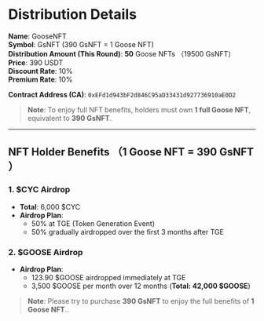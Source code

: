 # Distribution Details

**Name**: GooseNFT  
**Symbol**: GsNFT (390 GsNFT = 1 Goose NFT)  
**Distribution Amount (This Round)**: **50** Goose NFTs （19500 GsNFT）  
**Price**: 390 USDT  
**Discount Rate**: 10%  
**Premium Rate**: 10%  

**Contract Address (CA)**: `0xEFd1d943bF2d846C95aD33431d927736910aE0D2`

> **Note**: To enjoy full NFT benefits, holders must own **1 full Goose NFT**, equivalent to **390 GsNFT**.

---

## NFT Holder Benefits （1 Goose NFT = 390 GsNFT ）

### 1. $CYC Airdrop

- **Total**: 6,000 $CYC  
- **Airdrop Plan**:
  - 50% at TGE (Token Generation Event)  
  - 50% gradually airdropped over the first 3 months after TGE

### 2. $GOOSE Airdrop

- **Airdrop Plan**:
  - 123.90 $GOOSE airdropped immediately at TGE  
  - 3,500 $GOOSE per month over 12 months (**Total: 42,000 $GOOSE**)

> **Note**: Please try to purchase **390 GsNFT** to enjoy the full benefits of **1 Goose NFT**..
